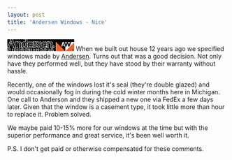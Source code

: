 ```yaml
---
layout: post
title: 'Andersen Windows - Nice'
---
```

![Andersen logo](/cdn/images/blog/AndersenWindowsNice_720E/image.png) When we built out house 12 years ago we specified windows made by [Andersen](http://www.andersenwindows.com/). Turns out that was a good decision. Not only have they performed well, but they have stood by their warranty without hassle. 

Recently, one of the windows lost it's seal (they're double glazed) and would occasionally fog in during the cold winter months here in Michigan. One call to Anderson and they shipped a new one via FedEx a few days later. Given that the window is a casement type, it took little more than hour to replace it. Problem solved.

We maybe paid 10-15% more for our windows at the time but with the superior performance and great service, it's been well worth it.

P.S. I don't get paid or otherwise compensated for these comments.
